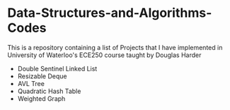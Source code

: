 # Data-Structures-and-Algorithms-Codes
This is a repository containing a list of Projects that I have implemented in University of Waterloo's ECE250 course taught by Douglas Harder
- Double Sentinel Linked List
- Resizable Deque
- AVL Tree
- Quadratic Hash Table
- Weighted Graph
